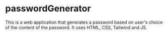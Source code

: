 # passwordGenerator
 This is a web application that generates a password based on user's choice of the content of the password. It uses HTML, CSS, Tailwind and JS.
